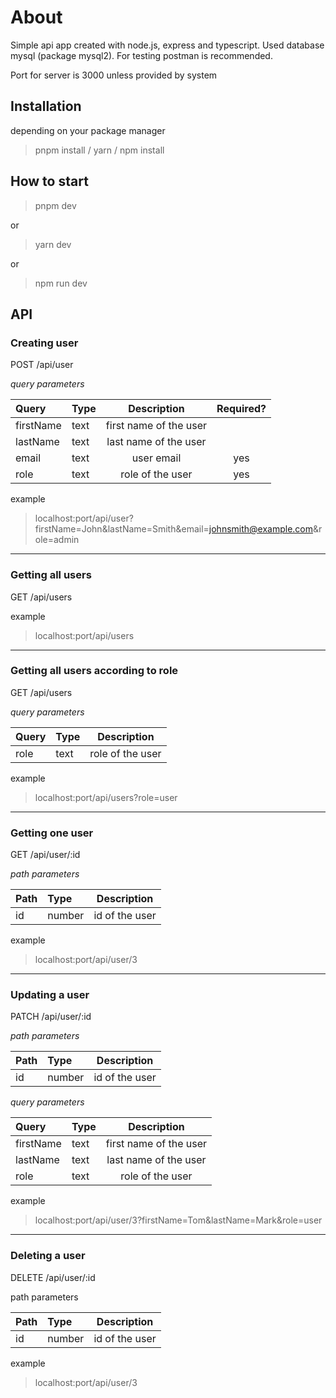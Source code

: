 # About

Simple api app created with node.js, express and typescript. Used database mysql (package mysql2). For testing postman is recommended.

Port for server is 3000 unless provided by system

## Installation

depending on your package manager

> pnpm install / yarn / npm install

## How to start

> pnpm dev

or

> yarn dev

or

> npm run dev

## API

### **Creating user**

POST /api/user

_query parameters_

| Query     | Type |      Description       | Required? |
| :-------- | :--- | :--------------------: | :-------: |
| firstName | text | first name of the user |           |
| lastName  | text | last name of the user  |           |
| email     | text |       user email       |    yes    |
| role      | text |    role of the user    |    yes    |

example

> localhost:port/api/user?firstName=John&lastName=Smith&email=johnsmith@example.com&role=admin

---

### **Getting all users**

GET /api/users

example

> localhost:port/api/users

---

### **Getting all users according to role**

GET /api/users

_query parameters_

| Query | Type |   Description    |
| :---- | :--- | :--------------: |
| role  | text | role of the user |

example

> localhost:port/api/users?role=user

---

### **Getting one user**

GET /api/user/:id

_path parameters_

| Path | Type   |  Description   |
| :--- | :----- | :------------: |
| id   | number | id of the user |

example

> localhost:port/api/user/3

---

### **Updating a user**

PATCH /api/user/:id

_path parameters_

| Path | Type   |  Description   |
| :--- | :----- | :------------: |
| id   | number | id of the user |

_query parameters_

| Query     | Type |      Description       |
| :-------- | :--- | :--------------------: |
| firstName | text | first name of the user |
| lastName  | text | last name of the user  |
| role      | text |    role of the user    |

example

> localhost:port/api/user/3?firstName=Tom&lastName=Mark&role=user

---

### **Deleting a user**

DELETE /api/user/:id

path parameters

| Path | Type   |  Description   |
| :--- | :----- | :------------: |
| id   | number | id of the user |

example

> localhost:port/api/user/3
